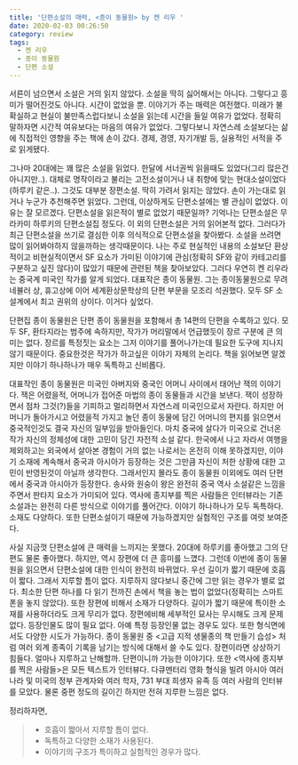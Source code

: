 ```yaml
---
title: '단편소설의 매력, <종이 동물원> by 켄 리우 '
date: 2020-02-03 00:26:50
category: review
tags:
  - 켄 리우
  - 종이 동물원
  - 단편 소설
---
```


서른이 넘으면서 소설은 거의 읽지 않았다. 소설을 딱히 싫어해서는 아니다. 그렇다고 흥미가 떨어진것도 아니다. 시간이 없었을 뿐. 이야기가 주는 매력은 여전했다. 미래가 불확실하고 현실이 불만족스럽다보니 소설을 읽는데 시간을 들일 여유가 없었다. 정확히 말하자면 시간적 여유보다는 마음의 여유가 없었다. 그렇다보니 자연스레 소설보다는 삶에 직접적인 영향을 주는 책에 손이 갔다. 경제, 경영, 자기개발 등, 실용적인 서적을 주로 읽게됐다.

그나마 20대에는 꽤 많은 소설을 읽었다. 한달에 서너권씩 읽을때도 있었다(그리 많은건 아니지만..). 대체로 명작이라고 불리는 고전소설이거나 내 취향에 맞는 현대소설이었다(하루키 같은..). 그것도 대부분 장편소설. 딱히 가려서 읽지는 않았다. 손이 가는대로 읽거나 누군가 추천해주면 읽었다. 그런데, 이상하게도 단편소설에는 별 관심이 없었다. 이유는 잘 모르겠다. 단편소설을 읽은적이 별로 없었기 때문일까? 기억나는 단편소설은 무라카미 하루키의 단편소설집 정도다. 이 외의 단편소설은 거의 읽어본적 없다. 그러다가 최근 단편소설을 쓰기로 결심한 이후 의식적으로 단편소설을 찾아봤다. 소설을 쓰려면 많이 읽어봐야하지 않을까하는 생각때문이다. 나는 주로 현실적인 내용의 소설보단 환상적이고 비현실적이면서 SF 요소가 가미된 이야기에 관심(정확히 SF와 같이 카테고리를 구분하고 싶진 않다)이 많았기 때문에 관련된 책을 찾아보았다. 그러다 우연히 켄 리우라는 중국계 미국인 작가를 알게 되었다. 대표작은 종이 동물원. 그는 종이동물원으로 무려 네뷸러 상, 휴고상에 이어 세계환상문학상의 단편 부문을 모조리 석권했다. 모두 SF 소설계에서 최고 권위의 상이다. 이거다 싶었다.

단편집 종이 동물원은 단편 종이 동물원을 포함해서 총 14편의 단편을 수록하고 있다. 모두 SF, 환타지라는 범주에 속하지만, 작가가 머리말에서 언급했듯이 장르 구분에 큰 의미는 없다. 장르를 특정짓는 요소는 그저 이야기를 풀어나가는데 필요한 도구에 지나지 않기 때문이다. 중요한것은 작가가 하고싶은 이야기 자체의 논리다. 책을 읽어보면 알겠지만 이야기 하나하나가 매우 독특하고 신비롭다. 

대표작인 종이 동물원은 미국인 아버지와 중국인 어머니 사이에서 태어난 잭의 이야기다. 잭은 어렸을적, 어머니가 접어준 마법의 종이 동물들과 시간을 보낸다. 잭이 성장하면서 점차 그것(?)들을 기피하고 멀리하면서 자연스레 미국인으로서 자란다. 하지만 어머니가 돌아가시고 어렸을적 가지고 놀던 종이 동물에 담긴 어머니의 편지를 읽으면서 중국적인것도 결국 자신의 일부임을 받아들인다. 마치 중국에 살다가 미국으로 건너온 작가 자신의 정체성에 대한 고민이 담긴 자전적 소설 같다. 한국에서 나고 자라서 여행을 제외하고는 외국에서 살아본 경험이 거의 없는 나로서는 온전히 이해 못하겠지만, 이야기 소재에 계속해서 중국과 아시아가 등장하는 것은 그만큼 자신이 처한 상황에 대한 고민이 반영된것이 아닐까 생각한다. 그래서인지 몰라도 종이 동물원 이외에도 여러 단편에서 중국과 아시아가 등장한다. 송사와 원숭이 왕은 완전히 중국 역사 소설같은 느낌을 주면서 판타지 요소가 가미되어 있다. 역사에 종지부를 찍은 사람들은 인터뷰라는 기존 소설과는 완전히 다른 방식으로 이야기를 풀어간다. 이야기 하나하나가 모두 독특하다. 소재도 다양하다. 또한 단편소설이기 때문에 가능하겠지만 실험적인 구조를 여럿 보여준다.

사실 지금껏 단편소설에 큰 매력을 느끼지는 못했다. 20대에 하루키를 좋아했고 그의 단편도 물론 좋아했다. 하지만, 역시 장편에 더 큰 흥미를 느꼈다. 그런데 이번에 종이 동물원을 읽으면서 단편소설에 대한 인식이 완전히 바뀌었다. 우선 길이가 짧기 때문에 호흡이 짧다. 그래서 지루할 틈이 없다. 지루하지 않다보니 중간에 그만 읽는 경우가 별로 없다. 최소한 단편 하나를 다 읽기 전까진 손에서 책을 놓는 법이 없었다(정확히는 스마트폰을 놓지 않았다). 또한 장편에 비해서 소재가 다양하다. 길이가 짧기 때문에 특이한 소재를 사용하더라도 크게 무리가 없다. 장편에비해 세부적인 묘사는 무시해도 크게 문제 없다. 등장인물도 많이 필요 없다. 아예 특정 등장인물 없는 경우도 있다. 또한 형식면에서도 다양한 시도가 가능하다. 종이 동물원 중 <고급 지적 생물종의 책 만들기 습성> 처럼 여러 외계 종족이 기록을 남기는 방식에 대해서 쓸 수도 있다. 장편이라면 상상하기 힘들다. 얼마나 지루하고 난해할까. 단편이니까 가능한 이야기다. 또한 <역사에 종지부를 찍은 사람들>은 모든 텍스트가 인터뷰다. 다큐멘터리 영화 형식을 빌려 아시아 여러 나라 및 미국의 정부 관계자와 여러 학자, 731 부대 희생자 유족 등 여러 사람의 인터뷰를 모았다. 물론 중편 정도의 길이긴 하지만 전혀 지루한 느낌은 없다. 

정리하자면, 

> - 호흡이 짧아서 지루할 틈이 없다.
> - 독특하고 다양한 소재가 사용된다. 
> - 이야기의 구조가 특이하고 실험적인 경우가 많다. 
